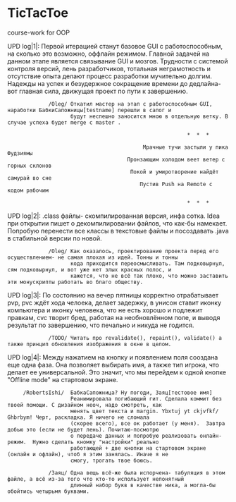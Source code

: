 # TicTacToe
course-work for OOP

UPD log|1|:             Первой итерацией станут базовое GUI с работоспособным, на сколько это возможно, оффлайн режимом.
                        Главной задачей на данном этапе является связывание GUI и мозгов. Трудности с системой контроля 
                        версий, лень разработчиков, тотальная неграмотность и отсутствие опыта делают процесс разработки 
                        мучительно долгим. Надежды на успех и безудержное сокращение времени до дедлайна- вот главная сила,
                        движущая проект по пути к завершению. 
     
                 /Oleg/ Откатил мастер на этап с работоспособным GUI, наработки БабкиСапожницы[testname] перешли в сапог и 
                        будут неспешно заносится мною в отдельную ветку. В случае успеха будет merge с master . 
                 
                                                             *  *  *
                                                 
                                               Мрачные тучи застыли у пика Фудзиямы
                                          Пронзающим холодом веет ветер с горных склонов
                                           Покой и умиротворение найдёт самурай во сне
                                              Пустив Push на Remote с кодом рабочим
                                  
                                                             *  *  *
                                                 
UPD log|2|:             .class файлы- скомпилированная версия, инфа сотка. Idea при открытии пишет о декомпилировании файлов,
                        что как-бы намекает. Попробую перенести все классы в текстовые файлы и посоздавать .java в стабильной 
                        версии по новой.

                 /Oleg/ Как оказалось, проектирование проекта перед его осуществлением- не самая плохая из идей. Тонны и тонны
                        кода приходится переосмысливать. Там подковырнул, сям подковырнул, и вот уже нет злых красных полос, и
                        кажется, что не всё так плохо, что можно заставить эти монускрипты работать во благо обществу. 

UPD log|3|:             По состоянию на вечер пятницы корректно отрабатывает pvp, pvc ждёт хода челоека, делает задержку, в
                        унисон ставит иконку компьютера и иконку человека, что не есть хорошо и подлежит правкам, cvc творит
                        бред, работая на необновлённом поле, и выводя результат по завершению, что печально и никуда не годится.
            
                 /TODO/ Читать про revalidate(), repaint(), validate() а также принцип обновления изображения в окне в целом.  
     
UPD log|4|:             Между нажатием на кнопку и появлением поля сооздана еще одна фаза. Она позволяет выбирать имя, а также
                        тип игрока, что делает ее универсальной. Это значит, что мы перейдем к одной кнопке "Offline mode" на 
                        стартовом экране. 

         /RobertsIshi/  БабкаСапожница? Ну погоди, Заяц[тестовое имя] 
                        Реанимировала погибающий гит. Сделала коммит без твоей помощи. С дизайном неоч, надо смотреть, как 
                        менять цвет текста и margin. Ybxtuj yt ckjvfkf/ Ghbrbym! Черт, раскладка. Я ничего не сломала 
                        (скорее всего), все ок работает (у меня).  Завтра добью это (если не будет лень). Почитаю-посмотрю
                        о передаче данных и попробую реализовать онлайн-режим.  Нужно сделать кномку "настройки" реально 
                        работающей + две кнопки на стартовом экране (онлайн и офлайн), чтоб я этим занялась. Иначе я не 
                        смогу, трогать твое боюсь. 

                 /Заяц/ Одна вещь всё-же была испорчена- табуляция в этом файле, а всё из-за того что кто-то использует непонятный
                        длинный набор букв в качестве ника, а могла-бы обойтись четырьмя буквами. 
                        
